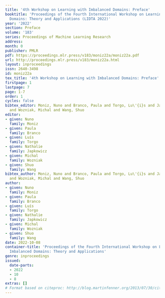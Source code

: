 ```yaml
---
title: '4th Workshop on Learning with Imbalanced Domains: Preface'
booktitle: 'Proceedings of the Fourth International Workshop on Learning with Imbalanced
  Domains: Theory and Applications (LIDTA 2022)'
year: '2022'
section: Preface
volume: '183'
series: Proceedings of Machine Learning Research
address:
month: 0
publisher: PMLR
pdf: https://proceedings.mlr.press/v183/moniz22a/moniz22a.pdf
url: http://proceedings.mlr.press/v183/moniz22a.html
layout: inproceedings
issn: 2640-3498
id: moniz22a
tex_title: '4th Workshop on Learning with Imbalanced Domains: Preface'
firstpage: 1
lastpage: 7
page: 1-7
order: 1
cycles: false
bibtex_editor: Moniz, Nuno and Branco, Paula and Torgo, Lu\'{i}s and Japkowicz, Nathalie
  and Wozniak, Michal and Wang, Shuo
editor:
- given: Nuno
  family: Moniz
- given: Paula
  family: Branco
- given: Luís
  family: Torgo
- given: Nathalie
  family: Japkowicz
- given: Michal
  family: Wozniak
- given: Shuo
  family: Wang
bibtex_author: Moniz, Nuno and Branco, Paula and Torgo, Lu\'{i}s and Japkowicz, Nathalie
  and Wozniak, Michal and Wang, Shuo
author:
- given: Nuno
  family: Moniz
- given: Paula
  family: Branco
- given: Luís
  family: Torgo
- given: Nathalie
  family: Japkowicz
- given: Michal
  family: Wozniak
- given: Shuo
  family: Wang
date: 2022-10-08
container-title: 'Proceedings of the Fourth International Workshop on Learning with
  Imbalanced Domains: Theory and Applications'
genre: inproceedings
issued:
  date-parts:
  - 2022
  - 10
  - 8
extras: []
# Format based on citeproc: http://blog.martinfenner.org/2013/07/30/citeproc-yaml-for-bibliographies/
---
```

